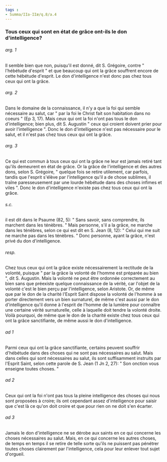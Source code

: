 ```yaml
---
tags : 
- Summa/IIa-IIæ/q.8/a.4
---
```


### Tous ceux qui sont en état de grâce ont-ils le don d'intelligence?

###### arg. 1
Il semble bien que non, puisqu'il est donné, dit S. Grégoire, contre " l'hébétude d'esprit " et que beaucoup qui ont la grâce souffrent encore de cette hébétude d'esprit. Le don d'intelligence n'est donc pas chez tous ceux qui ont la grâce. 

###### arg. 2
Dans le domaine de la connaissance, il n'y a que la foi qui semble nécessaire au salut, car " par la foi le Christ fait son habitation dans no coeurs " (Ep 3, 17). Mais ceux qui ont la foi n'ont pas tous le don d'intelligence; bien plus, dit S. Augustin " ceux qui croient doivent prier pour avoir l'intelligence ". Donc le don d'intelligence n'est pas nécessaire pour le salut, et il n'est pas chez tous ceux qui ont la grâce. 

###### arg. 3
Ce qui est commun à tous ceux qui ont la grâce ne leur est jamais retiré tant qu'ils demeurent en état de grâce. Or la grâce de l'intelligence et des autres dons, selon S. Grégoire, " quelque fois se retire utilement, car parfois, tandis que l'esprit s'élève par l'intelligence qu'il a de chose sublimes, il traîne paresseusement par une lourde hébétude dans des choses infimes et viles ". Donc le don d'intelligence n'existe pas chez tous ceux qui ont la grâce. 

###### s.c.
il est dit dans le Psaume (82, 5): " Sans savoir, sans comprendre, ils marchent dans les ténèbres. " Mais personne, s'il a la grâce, ne marche dans les ténèbres, selon ce qui est dit en S. Jean (8, 12): " Celui qui me suit ne marche pas dans les ténèbres. " Donc personne, ayant la grâce, n'est privé du don d'intelligence. 

###### resp.
Chez tous ceux qui ont la grâce existe nécessairement la rectitude de la volonté, puisque " par la grâce la volonté de l'homme est préparée au bien ", dit S. Augustin. Mais la volonté ne peut être ordonnée correctement au bien sans que préexiste quelque connaissance de la vérité, car l'objet de la volonté c'est le bien perçu par l'intelligence, selon Aristote. Or, de même que par le don de la charité l'Esprit Saint dispose la volonté de l'homme à se porter directement vers un bien surnaturel, de même c'est aussi par le don d'intelligence qu'il donne à l'esprit de l'homme de la lumière pour connaître une certaine vérité surnaturelle, celle à laquelle doit tendre la volonté droite. Voilà pourquoi, de même que le don de la charité existe chez tous ceux qui ont la grâce sanctifiante, de même aussi le don d'intelligence. 

###### ad 1
Parmi ceux qui ont la grâce sanctifiante, certains peuvent souffrir d'hébétude dans des choses qui ne sont pas nécessaires au salut. Mais dans celles qui sont nécessaires au salut, ils sont suffisamment instruits par l'Esprit Saint, selon cette parole de S. Jean (1 Jn 2, 27): " Son onction vous enseigne toutes choses. " 

###### ad 2
Ceux qui ont la foi n'ont pas tous la pleine intelligence des choses qui nous sont proposées à croire; ils ont cependant assez d'intelligence pour saisir que c'est là ce qu'on doit croire et que pour rien on ne doit s'en écarter. 

###### ad 3
Jamais le don d'intelligence ne se dérobe aux saints en ce qui concerne les choses nécessaires au salut. Mais, en ce qui concerne les autres choses, de temps en temps il se retire de telle sorte qu'ils ne puissent pas pénétrer toutes choses clairement par l'intelligence, cela pour leur enlever tout sujet d'orgueil. 

